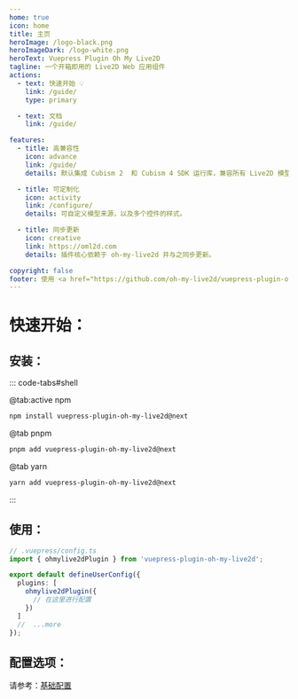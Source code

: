 ```yaml
---
home: true
icon: home
title: 主页
heroImage: /logo-black.png
heroImageDark: /logo-white.png
heroText: Vuepress Plugin Oh My Live2D
tagline: 一个开箱即用的 Live2D Web 应用组件
actions:
  - text: 快速开始 💡
    link: /guide/
    type: primary

  - text: 文档
    link: /guide/

features:
  - title: 高兼容性
    icon: advance
    link: /guide/
    details: 默认集成 Cubism 2  和 Cubism 4 SDK 运行库，兼容所有 Live2D 模型版本。

  - title: 可定制化
    icon: activity
    link: /configure/
    details: 可自定义模型来源，以及多个控件的样式。

  - title: 同步更新
    icon: creative
    link: https://oml2d.com
    details: 插件核心依赖于 oh-my-live2d 并与之同步更新。

copyright: false
footer: 使用 <a href="https://github.com/oh-my-live2d/vuepress-plugin-oh-my-live2d" target="_blank">oh-my-live2d</a> MIT 协议, 版权所有 © 2023-present Loclink
---
```


# 快速开始：

## 安装：

::: code-tabs#shell

@tab:active npm

```bash
npm install vuepress-plugin-oh-my-live2d@next
```

@tab pnpm

```bash
pnpm add vuepress-plugin-oh-my-live2d@next
```

@tab yarn

```bash
yarn add vuepress-plugin-oh-my-live2d@next
```

:::

## 使用：

```ts
// .vuepress/config.ts
import { ohmylive2dPlugin } from 'vuepress-plugin-oh-my-live2d';

export default defineUserConfig({
  plugins: [
    ohmylive2dPlugin({
      // 在这里进行配置
    })
  ]
  //  ...more
});
```

## 配置选项：

请参考：[基础配置](/configure/)
